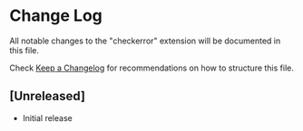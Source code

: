 # Change Log
All notable changes to the "checkerror" extension will be documented in this file.

Check [Keep a Changelog](http://keepachangelog.com/) for recommendations on how to structure this file.

## [Unreleased]
- Initial release